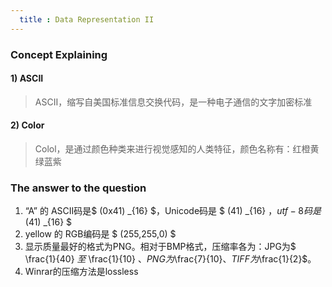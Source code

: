 ```yaml
---
  title : Data Representation II
---
```


### Concept Explaining

#### 1)  ASCII

> ASCII，缩写自美国标准信息交换代码，是一种电子通信的文字加密标准

#### 2) Color

> Colol，是通过颜色种类来进行视觉感知的人类特征，颜色名称有：红橙黄绿蓝紫

### The answer to the question
1. “A” 的 ASCII码是$ (0x41) _{16} $，Unicode码是 $ (41) _{16} $，utf-8码是$ (41) _{16} $
2. yellow 的 RGB编码是 $ (255,255,0) $
3. 显示质量最好的格式为PNG。相对于BMP格式，压缩率各为：JPG为$ \frac{1}{40} $至$ \frac{1}{10} $、PNG为$\frac{7}{10}$、TIFF为$\frac{1}{2}$。
4. Winrar的压缩方法是lossless

